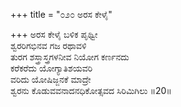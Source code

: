 +++
title = "೦೨೦ ಅರಸ ಕೇಳೈ"

+++
ಅರಸ ಕೇಳೈ ಬಳಿಕ ಪೃಥ್ವೀ  
ಶ್ವರರಿಗಭಿನವ ಗಜ ರಥಾವಳಿ  
ತುರಗ ಶಸ್ತ್ರಾಸ್ತ್ರಗಳನೀವ ನಿಯೋಗ ಕರ್ಣನದು  
ಕರೆಕರೆದು ಯೋಗ್ಯಾತಿಶಯವರಿ  
ವರಿದು ಯೋಷಿಜ್ಜನಕೆ ಮಾದ್ರೇ  
ಶ್ವರನು ಕೊಡುವವನಾದನಧಿಕೋತ್ಸವದ ಸಿರಿಮಿಗಿಲು   ॥20॥